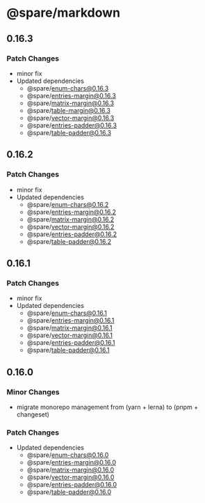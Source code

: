 # @spare/markdown

## 0.16.3

### Patch Changes

- minor fix
- Updated dependencies
  - @spare/enum-chars@0.16.3
  - @spare/entries-margin@0.16.3
  - @spare/matrix-margin@0.16.3
  - @spare/table-margin@0.16.3
  - @spare/vector-margin@0.16.3
  - @spare/entries-padder@0.16.3
  - @spare/table-padder@0.16.3

## 0.16.2

### Patch Changes

- minor fix
- Updated dependencies
  - @spare/enum-chars@0.16.2
  - @spare/entries-margin@0.16.2
  - @spare/matrix-margin@0.16.2
  - @spare/vector-margin@0.16.2
  - @spare/entries-padder@0.16.2
  - @spare/table-padder@0.16.2

## 0.16.1

### Patch Changes

- minor fix
- Updated dependencies
  - @spare/enum-chars@0.16.1
  - @spare/entries-margin@0.16.1
  - @spare/matrix-margin@0.16.1
  - @spare/vector-margin@0.16.1
  - @spare/entries-padder@0.16.1
  - @spare/table-padder@0.16.1

## 0.16.0

### Minor Changes

- migrate monorepo management from (yarn + lerna) to (pnpm + changeset)

### Patch Changes

- Updated dependencies
  - @spare/enum-chars@0.16.0
  - @spare/entries-margin@0.16.0
  - @spare/matrix-margin@0.16.0
  - @spare/vector-margin@0.16.0
  - @spare/entries-padder@0.16.0
  - @spare/table-padder@0.16.0
